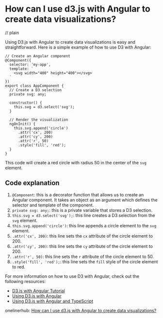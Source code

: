 # How can I use d3.js with Angular to create data visualizations?
// plain

Using D3.js with Angular to create data visualizations is easy and straightforward. Here is a simple example of how to use D3 with Angular:

```
// Create an Angular component
@Component({
  selector: 'my-app',
  template: `
    <svg width="400" height="400"></svg>
  `
})
export class AppComponent {
  // Create a D3 selection
  private svg: any;

  constructor() {
    this.svg = d3.select('svg');
  }

  // Render the visualization
  ngOnInit() {
    this.svg.append('circle')
      .attr('cx', 200)
      .attr('cy', 200)
      .attr('r', 50)
      .style('fill', 'red');
  }
}
```

This code will create a red circle with radius 50 in the center of the `svg` element.

## Code explanation


1. `@Component`: this is a decorator function that allows us to create an Angular component. It takes an object as an argument which defines the selector and template of the component.
2. `private svg: any;`: this is a private variable that stores a D3 selection.
3. `this.svg = d3.select('svg');`: this line creates a D3 selection from the `svg` element.
4. `this.svg.append('circle')`: this line appends a circle element to the `svg` element.
5. `.attr('cx', 200)`: this line sets the `cx` attribute of the circle element to 200.
6. `.attr('cy', 200)`: this line sets the `cy` attribute of the circle element to 200.
7. `.attr('r', 50)`: this line sets the `r` attribute of the circle element to 50.
8. `.style('fill', 'red');`: this line sets the `fill` style of the circle element to red.

For more information on how to use D3 with Angular, check out the following resources:

- [D3.js with Angular Tutorial](https://www.d3-graph-gallery.com/tutorials/angular_d3.html)
- [Using D3.js with Angular](https://www.pluralsight.com/guides/using-d3-js-with-angular)
- [Using D3.js with Angular and TypeScript](https://www.sitepoint.com/using-d3-angular-typescript/)

onelinerhub: [How can I use d3.js with Angular to create data visualizations?](https://onelinerhub.com/javascript-d3/how-can-i-use-d--js-with-angular-to-create-data-visualizations)
